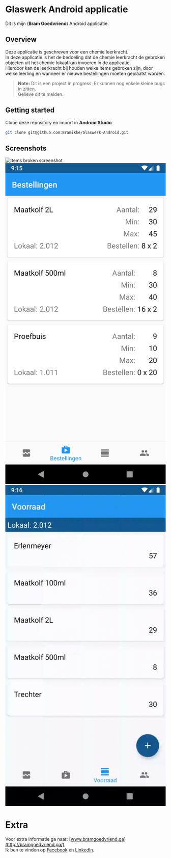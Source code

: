 # Glaswerk Android applicatie

Dit is mijn (**Bram Goedvriend**) Android applicatie.

## Overview

Deze applicatie is geschreven voor een chemie leerkracht. <br>
In deze applicatie is het de bedoeling dat de chemie leerkracht de gebroken objecten uit het chemie lokaal kan invoeren in de applicatie. <br>
Hierdoor kan de leerkracht bij houden welke items gebroken zijn, door welke leerling en wanneer er nieuwe bestellingen moeten geplaatst worden.

> **Note:** Dit is een project in progress. Er kunnen nog enkele kleine bugs in zitten. <br>
Gelieve dit te melden.

## Getting started

Clone deze repository en import in **Android Studio**
```bash
git clone git@github.com:Bramikke/Glaswerk-Android.git
```

## Screenshots

![Items broken screenshot](screenshots/shade.gif)
![Orders screenshot](screenshots/orders.png)
![Items and students screenshot](screenshots/itemsStudent.gif)

# Extra

Voor extra informatie ga naar: [www.bramgoedvriend.ga](http://bramgoedvriend.ga/). <br>
Ik ben te vinden op [Facebook](https://www.facebook.com/braampje.goedvriend) en [LinkedIn](https://www.linkedin.com/in/bramgoedvriend/).
